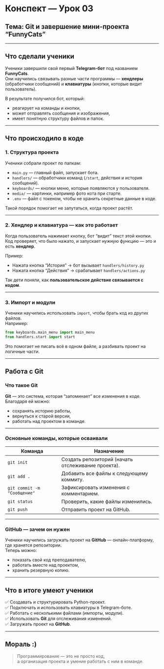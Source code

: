 #  Конспект — Урок 03  
## Тема: Git и завершение мини-проекта “FunnyCats”

---

##  Что сделали ученики

Ученики завершили свой первый **Telegram-бот** под названием **FunnyCats**.  
Они научились связывать разные части программы — **хендлеры** (обработчики сообщений) и **клавиатуры** (кнопки, которые видит пользователь).  

В результате получился бот, который:
- реагирует на команды и кнопки,  
- может отправлять сообщения и изображения,  
- имеет понятную структуру файлов и папок.  

---

##  Что происходило в коде

### 1. Структура проекта
Ученики собрали проект по папкам:
- `main.py` — главный файл, запускает бота.  
- `handlers/` — обработчики команд (`/start`, действия и история сообщений).  
- `keyboards/` — кнопки меню, которые появляются у пользователя.  
- `media/` — картинки, например фото кота при старте.  
- `.env` — файл с токеном, чтобы не хранить секретные данные в коде.  

Такой порядок помогает не запутаться, когда проект растёт.

---

### 2. Хендлер и клавиатура — как это работает
Когда пользователь нажимает кнопку, бот “видит” текст этой кнопки.  
Код проверяет, что было нажато, и запускает нужную функцию — это и есть **хендлер**.  

Пример:
- Нажата кнопка “История” → бот вызывает `handlers/history.py`  
- Нажата кнопка “Действия” → срабатывает `handlers/actions.py`  

Так дети поняли, как **пользовательское действие связывается с кодом**.

---

### 3. Импорт и модули
Ученики научились использовать `import`, чтобы брать код из других файлов.  
Например:
```python
from keyboards.main_menu import main_menu
from handlers.start import start
```
Это помогает не писать всё в одном файле, а разбивать проект на логичные части.  

---

##  Работа с Git

### Что такое Git
**Git** — это система, которая “запоминает” все изменения в коде.  
Благодаря ей можно:
- сохранять историю работы,  
- вернуться к старой версии,  
- работать над проектом в команде.

---

### Основные команды, которые осваивали
| Команда | Назначение |
|----------|------------|
| `git init` | Создать репозиторий (начать отслеживание проекта). |
| `git add .` | Добавить все файлы к следующему коммиту. |
| `git commit -m "Сообщение"` | Зафиксировать изменения с комментарием. |
| `git status` | Проверить, какие файлы изменились. |
| `git push` | Отправить проект на GitHub. |

---

### GitHub — зачем он нужен
Ученики научились загружать проект на **GitHub** — онлайн-платформу, где хранятся репозитории.  
Теперь можно:
- показать свой код преподавателю,  
- работать вместе над проектом,  
- хранить резервную копию.  

---

##  Что в итоге умеют ученики

✅ Создавать и структурировать Python-проект.  
✅ Подключать и использовать клавиатуры в Telegram-боте.  
✅ Работать с несколькими файлами (импорты, модули).  
✅ Использовать **Git** для отслеживания изменений.  
✅ Загружать проект на **GitHub**.  

---

##  Мораль :)

> Программирование — это не просто код,  
> а организация проекта и умение работать с ним в команде.  

  